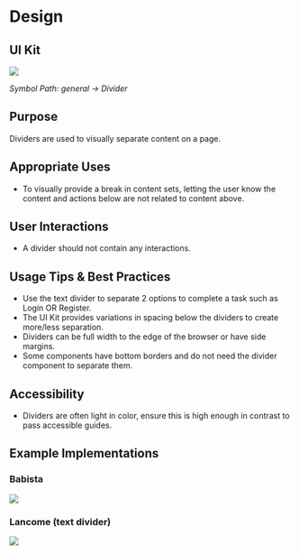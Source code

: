 # Design

## UI Kit

![](../../assets/images/components/divider/divider-uikit.png)

*Symbol Path: general -> Divider*

## Purpose

Dividers are used to visually separate content on a page.

## Appropriate Uses

- To visually provide a break in content sets, letting the user know the content and actions below are not related to content above.

## User Interactions

- A divider should not contain any interactions.

## Usage Tips & Best Practices

- Use the text divider to separate 2 options to complete a task such as Login OR Register.
- The UI Kit provides variations in spacing below the dividers to create more/less separation.
- Dividers can be full width to the edge of the browser or have side margins.
- Some components have bottom borders and do not need the divider component to separate them.

## Accessibility
- Dividers are often light in color, ensure this is high enough in contrast to pass accessible guides.

## Example Implementations

### Babista

![](../../assets/images/components/divider/divider-babista.png)

### Lancome (text divider)

![](../../assets/images/components/divider/divider-lancome.png)

